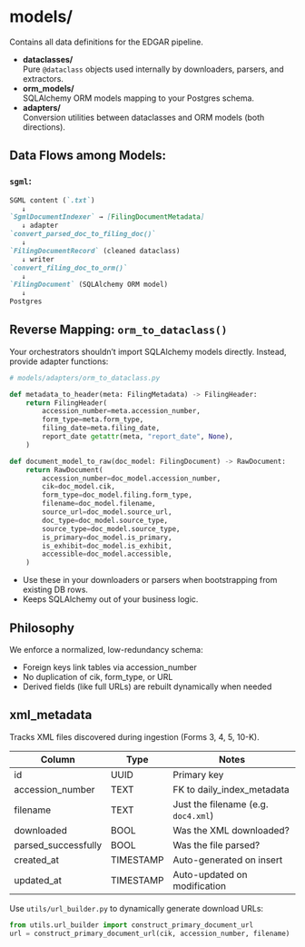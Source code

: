 # models/

Contains all data definitions for the EDGAR pipeline.

- **dataclasses/**  
  Pure `@dataclass` objects used internally by downloaders, parsers, and extractors.
- **orm_models/**  
  SQLAlchemy ORM models mapping to your Postgres schema.
- **adapters/**  
  Conversion utilities between dataclasses and ORM models (both directions).

## Data Flows among Models:

### `sgml`:

```markdown
SGML content (`.txt`)
   ↓
`SgmlDocumentIndexer` → [FilingDocumentMetadata]
   ↓ adapter
`convert_parsed_doc_to_filing_doc()`
   ↓
`FilingDocumentRecord` (cleaned dataclass)
   ↓ writer
`convert_filing_doc_to_orm()`
   ↓
`FilingDocument` (SQLAlchemy ORM model)
   ↓
Postgres
```

## Reverse Mapping: `orm_to_dataclass()`
Your orchestrators shouldn’t import SQLAlchemy models directly. Instead, provide adapter functions:

```python
# models/adapters/orm_to_dataclass.py

def metadata_to_header(meta: FilingMetadata) -> FilingHeader:
    return FilingHeader(
        accession_number=meta.accession_number,
        form_type=meta.form_type,
        filing_date=meta.filing_date,
        report_date getattr(meta, "report_date", None),
    )

def document_model_to_raw(doc_model: FilingDocument) -> RawDocument:
    return RawDocument(
        accession_number=doc_model.accession_number,
        cik=doc_model.cik,
        form_type=doc_model.filing.form_type,
        filename=doc_model.filename,
        source_url=doc_model.source_url,
        doc_type=doc_model.source_type,
        source_type=doc_model.source_type,
        is_primary=doc_model.is_primary,
        is_exhibit=doc_model.is_exhibit,
        accessible=doc_model.accessible,
    )
```

- Use these in your downloaders or parsers when bootstrapping from existing DB rows.
- Keeps SQLAlchemy out of your business logic.

## Philosophy

We enforce a normalized, low-redundancy schema:
- Foreign keys link tables via accession_number
- No duplication of cik, form_type, or URL
- Derived fields (like full URLs) are rebuilt dynamically when needed

## xml_metadata

Tracks XML files discovered during ingestion (Forms 3, 4, 5, 10-K).

| Column             | Type    | Notes                            |
|--------------------|---------|----------------------------------|
| id                 | UUID    | Primary key                      |
| accession_number   | TEXT    | FK to daily_index_metadata       |
| filename           | TEXT    | Just the filename (e.g. `doc4.xml`) |
| downloaded         | BOOL    | Was the XML downloaded?          |
| parsed_successfully| BOOL    | Was the file parsed?             |
| created_at         | TIMESTAMP | Auto-generated on insert        |
| updated_at         | TIMESTAMP | Auto-updated on modification    |

Use `utils/url_builder.py` to dynamically generate download URLs:

```python
from utils.url_builder import construct_primary_document_url
url = construct_primary_document_url(cik, accession_number, filename)
```